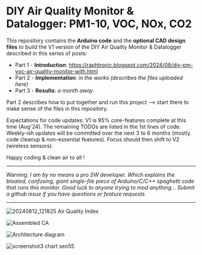 # DIY Air Quality Monitor & Datalogger: PM1-10, VOC, NOx, CO2

This repository contains the **Arduino code** and the **optional CAD design files** to build the V1 version of the DIY Air Quality Monitor & Datalogger described in this series of posts:
* Part 1 - **Introduction**: https://raphtronic.blogspot.com/2024/08/diy-pm-voc-air-quality-monitor-with.html
* Part 2 - **Implementation**:      _in the works (describes the files uploaded here)_
* Part 3 - **Results**:  _a month away_

Part 2 describes how to put together and run this project --> start there to make sense of the files in this repository.

Expectations for code updates: V1 is 95% core-features complete at this time (Aug'24). The remaining TODOs are listed in the 1st lines of code. Weekly-ish updates will be committed over the next 3 to 6 months (mostly code cleanup & non-essential features). Focus should then shift to V2 (wireless sensors).

Happy coding & clean air to all !
** **
Warning: _I am by no means a pro SW developer. Which explains the bloated, confusing, giant single-file piece of Arduino/C/C++ spaghetti code that runs this monitor. Good luck to anyone trying to mod anything... Submit a github issue if you have questions or feature requests._
** **

![20240812_121825 Air Quality Index](https://github.com/user-attachments/assets/c70e8b9c-75d2-4e7d-b0cb-0024cb651dc5)

![Assembled CA](https://github.com/user-attachments/assets/638d40f3-8258-47c4-82fe-a588055b3c21)

![Architecture diagram](https://github.com/user-attachments/assets/49711054-e817-4ed8-9b47-8c0bdb0f40cf)

![screenshot3 chart sen55](https://github.com/user-attachments/assets/4786bc32-a46e-4b42-89d1-75a3057155c2)
